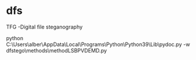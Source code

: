 # dfs
TFG -Digital file steganography

python C:\Users\alber\AppData\Local\Programs\Python\Python39\Lib\pydoc.py -w dfstego\methods\methodLSBPVDEMD.py